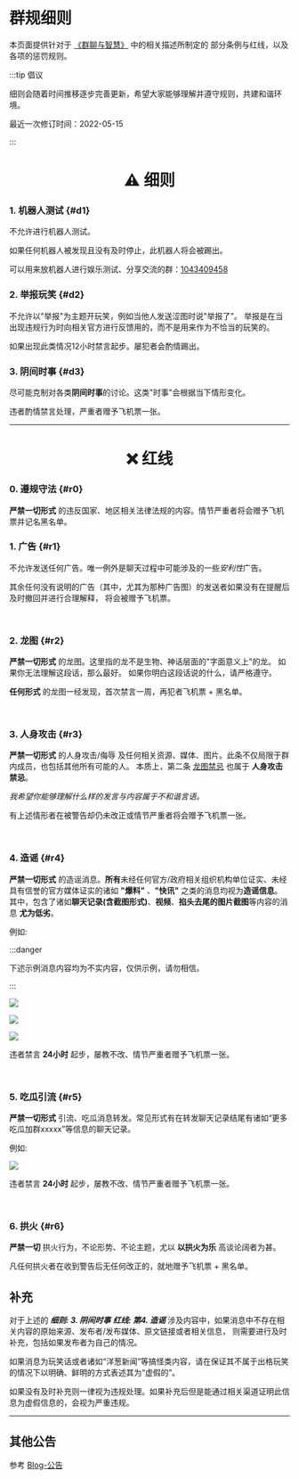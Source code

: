 # 群规细则

本页面提供针对于 [《群聊与智慧》](https://www.yuque.com/docs/share/a2bd2bfe-5e0a-4b3c-91b0-74adf5473e07) 中的相关描述所制定的
部分条例与红线，以及各项的惩罚规则。


:::tip 倡议

细则会随着时间推移逐步完善更新，希望大家能够理解并遵守规则，共建和谐环境。

最近一次修订时间：<span class="badge badge--primary">2022-05-15</span>

:::



<h1 align="center">⚠️  ︎细则</h1>

### **1. 机器人测试** {#d1}
不允许进行机器人测试。

如果任何机器人被发现且没有及时停止，此机器人将会被踢出。

可以用来放机器人进行娱乐测试、分享交流的群：[1043409458](https://jq.qq.com/?_wv=1027&k=Tgybe5e7)

### **2. 举报玩笑** {#d2}
不允许以"举报"为主题开玩笑，例如当他人发送涩图时说"举报了"。
举报是在当出现违规行为时向相关官方进行反馈用的，而不是用来作为不恰当的玩笑的。

如果出现此类情况12小时禁言起步。屡犯者会酌情踢出。

### **3. 阴间时事** {#d3}
尽可能克制对各类**阴间时事**的讨论。这类"时事"会根据当下情形变化。

违者酌情禁言处理，严重者赠予飞机票一张。

<hr />

<h1 align="center">❌ 红线</h1>

### **0. 遵规守法** {#r0}
**严禁一切形式** 的违反国家、地区相关法律法规的内容。情节严重者将会赠予飞机票并记名黑名单。


### **1. 广告** {#r1}
不允许发送任何广告。唯一例外是聊天过程中可能涉及的一些*安利性*广告。

其余任何没有说明的广告（其中，尤其为那种广告图）的发送者如果没有在提醒后及时撤回并进行合理解释，
将会被赠予飞机票。

<br/>


### **2. 龙图** {#r2}
**严禁一切形式** 的龙图。这里指的龙不是生物、神话层面的"字面意义上"的龙。
如果你无法理解这段话，那么最好。
如果你明白这段话说的什么，请严格遵守。

**任何形式** 的龙图一经发现，首次禁言一周，再犯者飞机票 + 黑名单。

<br/>


### **3. 人身攻击** {#r3}
**严禁一切形式** 的人身攻击/侮辱 及任何相关资源、媒体、图片。此条不仅局限于群内成员，也包括其他所有可能的人。
本质上，第二条 [龙图禁忌](#r2) 也属于 **人身攻击禁忌**。

*我希望你能够理解什么样的发言与内容属于不和谐言语。*

有上述情形者在被警告却仍未改正或情节严重者将会赠予飞机票一张。

<br/>


### **4. 造谣** {#r4}
**严禁一切形式** 的造谣消息。**所有**未经任何官方/政府相关组织机构单位证实、未经具有信誉的官方媒体证实的诸如 **"爆料"** 、**"快讯"**
之类的消息均视为**造谣信息**。其中，包含了诸如**聊天记录(含截图形式)**、**视频**、**掐头去尾的图片截图**等内容的消息 **尤为低劣**。

例如: 

:::danger

下述示例消息内容均为不实内容，仅供示例，请勿相信。

:::


![](/img/group-role-resource/xj1.png)

![](/img/group-role-resource/xj2.jpg)

![](/img/group-role-resource/xj3.png)


违者禁言 **24小时** 起步，屡教不改、情节严重者赠予飞机票一张。

<br/>




### **5. 吃瓜引流** {#r5}
**严禁一切形式** 引流、吃瓜消息转发。常见形式有在转发聊天记录结尾有诸如“更多吃瓜加群xxxxx”等信息的聊天记录。

例如: 

![](/img/group-role-resource/yl.png)


违者禁言 **24小时** 起步，屡教不改、情节严重者赠予飞机票一张。


<br/>


### **6. 拱火** {#r6}
**严禁一切** 拱火行为，不论形势、不论主题，尤以 **以拱火为乐** 高谈论阔者为甚。

凡任何拱火者在收到警告后无任何改正的，就地赠予飞机票 + 黑名单。



## 补充

对于上述的 _**细则: 3. 阴间时事**_  _**红线: 第4. 造谣**_ 涉及内容中，如果消息中不存在相关内容的原始来源、发布者/发布媒体、原文链接或者相关信息，
则需要进行及时补充，包括如果发布者为自己的情况。

如果消息为玩笑话或者诸如“洋葱新闻”等搞怪类内容，请在保证其不属于出格玩笑的情况下以明确、鲜明的方式表述其为“虚假的”。

如果没有及时补充则一律视为违规处理。如果补充后但是能通过相关渠道证明此信息为虚假信息的，会视为严重违规。


<hr />



## 其他公告
参考 [Blog-公告](https://simbot.forte.love/blog/tags/%E5%85%AC%E5%91%8A)


